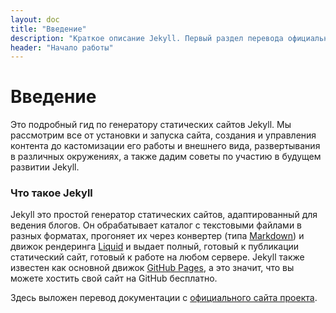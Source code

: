 ```yaml
---
layout: doc
title: "Введение"
description: "Краткое описание Jekyll. Первый раздел перевода официальной документации."
header: "Начало работы"
---
```

# Введение
Это подробный гид по генератору статических сайтов Jekyll. Мы рассмотрим  все от установки и запуска сайта, создания и управления контента до кастомизации его работы и внешнего вида, развертывания в различных окружениях, а также дадим советы по участию в будущем развитии Jekyll.

### Что такое Jekyll

Jekyll это простой генератор статических сайтов, адаптированный для ведения блогов. Он обрабатывает каталог с текстовыми файлами в разных форматах, прогоняет их через конвертер (типа [Markdown](http://daringfireball.net/projects/markdown/)) и движок рендеринга [Liquid](https://github.com/Shopify/liquid/wiki) и выдает полный, готовый к публикации статический сайт, готовый к работе на любом сервере.  Jekyll также известен как основной движок [GitHub Pages](http://pages.github.com/), а это значит, что вы можете хостить свой сайт на GitHub бесплатно.

Здесь выложен перевод документации с [официального сайта проекта](http://jekyllrb.com/docs/home/).

